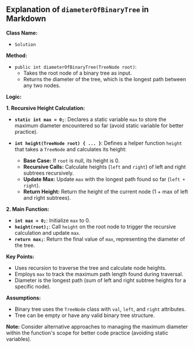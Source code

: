 ## Explanation of `diameterOfBinaryTree` in Markdown

**Class Name:**

* `Solution`

**Method:**

* `public int diameterOfBinaryTree(TreeNode root)`:
    - Takes the root node of a binary tree as input.
    - Returns the diameter of the tree, which is the longest path between any two nodes.

**Logic:**

**1. Recursive Height Calculation:**

   - **`static int max = 0;`**: Declares a static variable `max` to store the maximum diameter encountered so far (avoid static variable for better practice).

   - **`int height(TreeNode root) { ... }`**: Defines a helper function `height` that takes a `TreeNode` and calculates its height:
     - **Base Case:** If `root` is null, its height is 0.
     - **Recursive Calls:** Calculate heights (`left` and `right`) of left and right subtrees recursively.
     - **Update Max:** Update `max` with the longest path found so far (`left + right`).
     - **Return Height:** Return the height of the current node (1 + max of left and right subtrees).

**2. Main Function:**

   - **`int max = 0;`**: Initialize `max` to 0.
   - **`height(root);`**: Call `height` on the root node to trigger the recursive calculation and update `max`.
   - **`return max;`**: Return the final value of `max`, representing the diameter of the tree.

**Key Points:**

- Uses recursion to traverse the tree and calculate node heights.
- Employs `max` to track the maximum path length found during traversal.
- Diameter is the longest path (sum of left and right subtree heights for a specific node).

**Assumptions:**

- Binary tree uses the `TreeNode` class with `val`, `left`, and `right` attributes.
- Tree can be empty or have any valid binary tree structure.

**Note:** Consider alternative approaches to managing the maximum diameter within the function's scope for better code practice (avoiding static variables).
